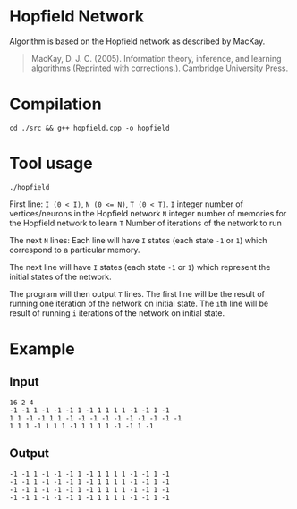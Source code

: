 # Hopfield Network

Algorithm is based on the Hopfield network as described by MacKay.

>  MacKay, D. J. C. (2005). Information theory, inference, and learning algorithms  (Reprinted with corrections.). Cambridge University Press.

# Compilation
```
cd ./src && g++ hopfield.cpp -o hopfield
```

# Tool usage
```
./hopfield
```

First line: `I (0 < I)`, `N (0 <= N)`, `T (0 < T)`.
`I` integer number of vertices/neurons in the Hopfield network
`N` integer number of memories for the Hopfield network to learn
`T` Number of iterations of the network to run

The next `N` lines:
Each line will have `I` states (each state `-1` or `1`) which correspond to a particular memory.

The next line will have `I` states (each state `-1` or `1`) which represent the initial states of the network.

The program will then output `T` lines.
The first line will be the result of running one iteration of the network on initial state. The `i`th line will be result of running `i` iterations of the network on initial state. 


# Example
## Input
```
16 2 4
-1 -1 1 -1 -1 -1 1 -1 1 1 1 1 -1 -1 1 -1
1 1 -1 -1 1 1 -1 -1 -1 -1 -1 -1 -1 -1 -1 -1
1 1 1 -1 1 1 1 -1 1 1 1 1 -1 -1 1 -1
```

## Output
```
-1 -1 1 -1 -1 -1 1 -1 1 1 1 1 -1 -1 1 -1 
-1 -1 1 -1 -1 -1 1 -1 1 1 1 1 -1 -1 1 -1 
-1 -1 1 -1 -1 -1 1 -1 1 1 1 1 -1 -1 1 -1 
-1 -1 1 -1 -1 -1 1 -1 1 1 1 1 -1 -1 1 -1
```
